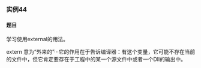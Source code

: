### 实例44

#### 题目

学习使用external的用法。

extern 意为“外来的”···它的作用在于告诉编译器：有这个变量，它可能不存在当前的文件中，但它肯定要存在于工程中的某一个源文件中或者一个Dll的输出中。
